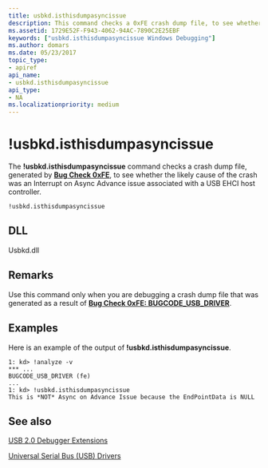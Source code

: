 ```yaml
---
title: usbkd.isthisdumpasyncissue
description: This command checks a 0xFE crash dump file, to see whether the likely cause of the crash was an Interrupt on Async Advance issue associated with a USB EHCI host controller.
ms.assetid: 1729E52F-F943-4062-94AC-7890C2E25EBF
keywords: ["usbkd.isthisdumpasyncissue Windows Debugging"]
ms.author: domars
ms.date: 05/23/2017
topic_type:
- apiref
api_name:
- usbkd.isthisdumpasyncissue
api_type:
- NA
ms.localizationpriority: medium
---
```


# !usbkd.isthisdumpasyncissue


The **!usbkd.isthisdumpasyncissue** command checks a crash dump file, generated by [**Bug Check 0xFE**](bug-check-0xfe--bugcode-usb-driver.md), to see whether the likely cause of the crash was an Interrupt on Async Advance issue associated with a USB EHCI host controller.

```
!usbkd.isthisdumpasyncissue
```

## <span id="DLL"></span><span id="dll"></span>DLL


Usbkd.dll

Remarks
-------

Use this command only when you are debugging a crash dump file that was generated as a result of [**Bug Check 0xFE: BUGCODE\_USB\_DRIVER**](bug-check-0xfe--bugcode-usb-driver.md).

Examples
--------

Here is an example of the output of **!usbkd.isthisdumpasyncissue**.

```
1: kd> !analyze -v
*** ...
BUGCODE_USB_DRIVER (fe) 
...
1: kd> !usbkd.isthisdumpasyncissue
This is *NOT* Async on Advance Issue because the EndPointData is NULL
```

## <span id="see_also"></span>See also


[USB 2.0 Debugger Extensions](usb-2-0-extensions.md)

[Universal Serial Bus (USB) Drivers](http://go.microsoft.com/fwlink/p?LinkID=227351)

 

 






